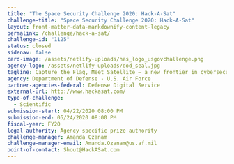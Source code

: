 ```yaml
---
title: "The Space Security Challenge 2020: Hack-A-Sat"
challenge-title: "Space Security Challenge 2020: Hack-A-Sat"
layout: front-matter-data-markdownify-content-legacy
permalink: /challenge/hack-a-sat/
challenge-id: "1125"
status: closed
sidenav: false
card-image: /assets/netlify-uploads/has_logo_usgovchallenge.png
agency-logo: /assets/netlify-uploads/dod_seal.jpg
tagline: Capture the Flag, Meet Satellite – a new frontier in cybersecurity
agency: Department of Defense - U.S. Air Force
partner-agencies-federal: Defense Digital Service
external-url: http://www.hackasat.com/
type-of-challenge:
  - Scientific
submission-start: 04/22/2020 08:00 PM
submission-end: 05/24/2020 08:00 PM
fiscal-year: FY20
legal-authority: Agency specific prize authority
challenge-manager: Amanda Ozanam
challenge-manager-email: Amanda.Ozanam@us.af.mil
point-of-contact: Shout@HackASat.com
---
```

